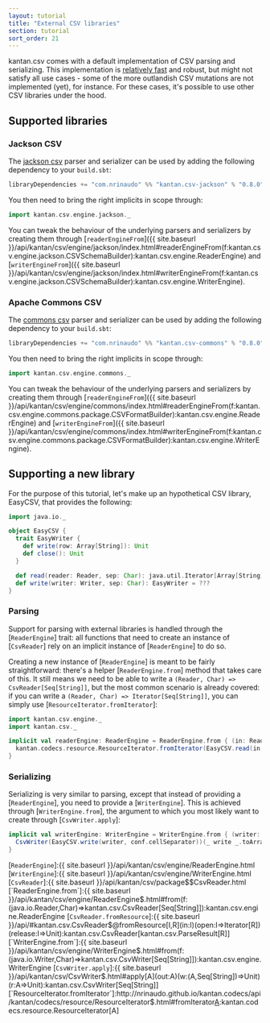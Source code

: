 ```yaml
---
layout: tutorial
title: "External CSV libraries"
section: tutorial
sort_order: 21
---
```

kantan.csv comes with a default implementation of CSV parsing and serializing. This implementation is
[relatively fast](benchmarks.html) and robust, but might not satisfy all use cases - some of the more outlandish CSV
mutations are not implemented (yet), for instance. For these cases, it's possible to use other CSV libraries under the
hood.

## Supported libraries

### Jackson CSV

The [jackson csv] parser and serializer can be used by adding the following dependency to your `build.sbt`:

```scala
libraryDependencies += "com.nrinaudo" %% "kantan.csv-jackson" % "0.8.0"
```

You then need to bring the right implicits in scope through:

```scala
import kantan.csv.engine.jackson._
```

You can tweak the behaviour of the underlying parsers and serializers by creating them through
[`readerEngineFrom`]({{ site.baseurl }}/api/kantan/csv/engine/jackson/index.html#readerEngineFrom(f:kantan.csv.engine.jackson.CSVSchemaBuilder):kantan.csv.engine.ReaderEngine)
and [`writerEngineFrom`]({{ site.baseurl }}/api/kantan/csv/engine/jackson/index.html#writerEngineFrom(f:kantan.csv.engine.jackson.CSVSchemaBuilder):kantan.csv.engine.WriterEngine).


### Apache Commons CSV

The [commons csv] parser and serializer can be used by adding the following dependency to your `build.sbt`:

```scala
libraryDependencies += "com.nrinaudo" %% "kantan.csv-commons" % "0.8.0"
```

You then need to bring the right implicits in scope through:

```scala
import kantan.csv.engine.commons._
```

You can tweak the behaviour of the underlying parsers and serializers by creating them through
[`readerEngineFrom`]({{ site.baseurl }}/api/kantan/csv/engine/commons/index.html#readerEngineFrom(f:kantan.csv.engine.commons.package.CSVFormatBuilder):kantan.csv.engine.ReaderEngine)
and [`writerEngineFrom`]({{ site.baseurl }}/api/kantan/csv/engine/commons/index.html#writerEngineFrom(f:kantan.csv.engine.commons.package.CSVFormatBuilder):kantan.csv.engine.WriterEngine).


## Supporting a new library

For the purpose of this tutorial, let's make up an hypothetical CSV library, EasyCSV, that provides the following:

```scala
import java.io._

object EasyCSV {
  trait EasyWriter {
    def write(row: Array[String]): Unit
    def close(): Unit
  }

  def read(reader: Reader, sep: Char): java.util.Iterator[Array[String]] with Closeable = ???
  def write(writer: Writer, sep: Char): EasyWriter = ???
}
```


### Parsing

Support for parsing with external libraries is handled through the [`ReaderEngine`] trait: all functions that need
to create an instance of [`CsvReader`] rely on an implicit instance of [`ReaderEngine`] to do so.

Creating a new instance of [`ReaderEngine`] is meant to be fairly straightforward: there's a helper
[`ReaderEngine.from`] method that takes care of this. It still means we need to be able to write a
`(Reader, Char) => CsvReader[Seq[String]]`, but the most common scenario is already covered: if you can write a
`(Reader, Char) => Iterator[Seq[String]]`, you can simply use [`ResourceIterator.fromIterator`]:

```scala
import kantan.csv.engine._
import kantan.csv._

implicit val readerEngine: ReaderEngine = ReaderEngine.from { (in: Reader, conf: CsvConfiguration) =>
  kantan.codecs.resource.ResourceIterator.fromIterator(EasyCSV.read(in, conf.cellSeparator))
}
```

### Serializing

Serializing is very similar to parsing, except that instead of providing a [`ReaderEngine`], you need to provide a
[`WriterEngine`]. This is achieved through [`WriterEngine.from`], the argument to which you most likely want to create
through [`CsvWriter.apply`]:

```scala
implicit val writerEngine: WriterEngine = WriterEngine.from { (writer: Writer, conf: CsvConfiguration) =>
  CsvWriter(EasyCSV.write(writer, conf.cellSeparator))(_ write _.toArray)(_.close())
}
```

[commons csv]:https://commons.apache.org/proper/commons-csv/
[jackson csv]:https://github.com/FasterXML/jackson-dataformat-csv
[`ReaderEngine`]:{{ site.baseurl }}/api/kantan/csv/engine/ReaderEngine.html
[`WriterEngine`]:{{ site.baseurl }}/api/kantan/csv/engine/WriterEngine.html
[`CsvReader`]:{{ site.baseurl }}/api/kantan/csv/package$$CsvReader.html
[`ReaderEngine.from`]:{{ site.baseurl }}/api/kantan/csv/engine/ReaderEngine$.html#from(f:(java.io.Reader,Char)=>kantan.csv.CsvReader[Seq[String]]):kantan.csv.engine.ReaderEngine
[`CsvReader.fromResource`]:{{ site.baseurl }}/api/#kantan.csv.CsvReader$@fromResource[I,R](in:I)(open:I=>Iterator[R])(release:I=>Unit):kantan.csv.CsvReader[kantan.csv.ParseResult[R]]
[`WriterEngine.from`]:{{ site.baseurl }}/api/kantan/csv/engine/WriterEngine$.html#from(f:(java.io.Writer,Char)=>kantan.csv.CsvWriter[Seq[String]]):kantan.csv.engine.WriterEngine
[`CsvWriter.apply`]:{{ site.baseurl }}/api/kantan/csv/CsvWriter$.html#apply[A](out:A)(w:(A,Seq[String])=>Unit)(r:A=>Unit):kantan.csv.CsvWriter[Seq[String]]
[`ResourceIterator.fromIterator`]:http://nrinaudo.github.io/kantan.codecs/api/kantan/codecs/resource/ResourceIterator$.html#fromIterator[A](as:Iterator[A]):kantan.codecs.resource.ResourceIterator[A]
